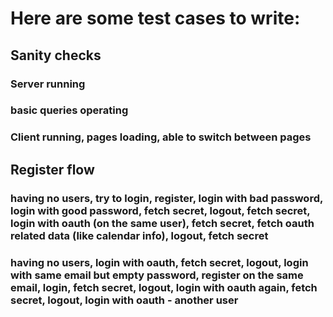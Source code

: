 # Here are some test cases to write:

## Sanity checks

### Server running

### basic queries operating

### Client running, pages loading, able to switch between pages

## Register flow

### having no users, try to login, register, login with bad password, login with good password, fetch secret, logout, fetch secret, login with oauth (on the same user), fetch secret, fetch oauth related data (like calendar info), logout, fetch secret

### having no users, login with oauth, fetch secret, logout, login with same email but empty password, register on the same email, login, fetch secret, logout, login with oauth again, fetch secret, logout, login with oauth - another user
